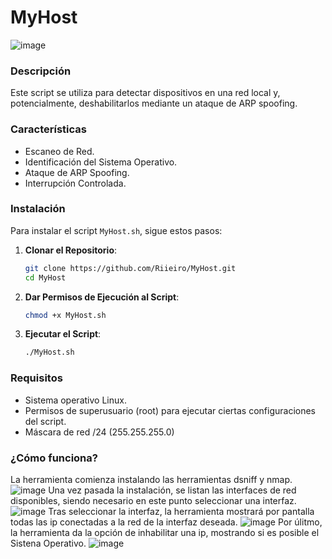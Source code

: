 # MyHost
![image](https://github.com/user-attachments/assets/0c4823a5-6387-4b55-89ad-db77c582306a)
### Descripción

Este script se utiliza para detectar dispositivos en una red local y, potencialmente, deshabilitarlos mediante un ataque de ARP spoofing. ​​

### Características

- Escaneo de Red.
- Identificación del Sistema Operativo.
- Ataque de ARP Spoofing.
- Interrupción Controlada.


### Instalación

Para instalar el script `MyHost.sh`, sigue estos pasos:

1. **Clonar el Repositorio**:
    ```bash
    git clone https://github.com/Riieiro/MyHost.git
    cd MyHost
    ```

2. **Dar Permisos de Ejecución al Script**:
    ```bash
    chmod +x MyHost.sh
    ```

3. **Ejecutar el Script**:
    ```bash
    ./MyHost.sh
    ```

### Requisitos

- Sistema operativo Linux.
- Permisos de superusuario (root) para ejecutar ciertas configuraciones del script.
- Máscara de red /24 (255.255.255.0)

### ¿Cómo funciona?

La herramienta comienza instalando las herramientas dsniff y nmap. 
![image](https://github.com/user-attachments/assets/d9a95392-d22e-49a1-9ac5-a5ceb2de0883)
Una vez pasada la instalación, se listan las interfaces de red disponibles, siendo necesario en este punto seleccionar una interfaz. 
![image](https://github.com/user-attachments/assets/4830c71f-349c-4f56-a943-588d1b4e42a1)
Tras seleccionar la interfaz, la herramienta mostrará por pantalla todas las ip conectadas a la red de la interfaz deseada.
![image](https://github.com/user-attachments/assets/7f777b30-0f7c-43df-89a6-06605c270095)
Por úlitmo, la herramienta da la opción de inhabilitar una ip, mostrando si es posible el Sistena Operativo.
![image](https://github.com/user-attachments/assets/cd2e950a-0782-4a08-a85d-457035d96194)
